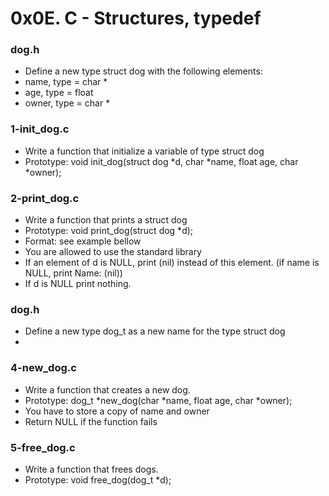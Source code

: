 # 0x0E. C - Structures, typedef

### dog.h
- Define a new type struct dog with the following elements:
- name, type = char *
- age, type = float
- owner, type = char *

### 1-init_dog.c
- Write a function that initialize a variable of type struct dog
- Prototype: void init_dog(struct dog *d, char *name, float age, char *owner);

### 2-print_dog.c
- Write a function that prints a struct dog
- Prototype: void print_dog(struct dog *d);
- Format: see example bellow
- You are allowed to use the standard library
- If an element of d is NULL, print (nil) instead of this element. (if name is NULL, print Name: (nil))
- If d is NULL print nothing.

### dog.h
- Define a new type dog_t as a new name for the type struct dog
- 

### 4-new_dog.c
- Write a function that creates a new dog.
- Prototype: dog_t *new_dog(char *name, float age, char *owner);
- You have to store a copy of name and owner
- Return NULL if the function fails

### 5-free_dog.c
- Write a function that frees dogs.
- Prototype: void free_dog(dog_t *d);
